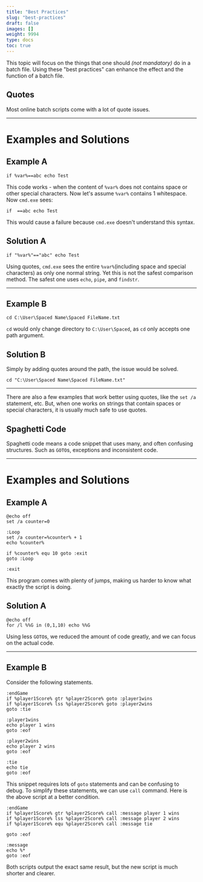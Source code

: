 ```yaml
---
title: "Best Practices"
slug: "best-practices"
draft: false
images: []
weight: 9994
type: docs
toc: true
---
```


This topic will focus on the things that one should *(not mandatory)* do in a batch file. Using these "best practices" can enhance the effect and the function of a batch file.

## Quotes
Most online batch scripts come with a lot of quote issues.

---

# Examples and Solutions

## Example A

    if %var%==abc echo Test

This code works - when the content of `%var%` does not contains space or other special characters. Now let's assume `%var%` contains 1 whitespace. Now `cmd.exe` sees:

    if  ==abc echo Test

This would cause a failure because `cmd.exe` doesn't understand this syntax.

## Solution A

    if "%var%"=="abc" echo Test

Using quotes, `cmd.exe` sees the entire `%var%`(including space and special characters) as only one normal string. Yet this is not the safest comparison method. The safest one uses `echo`, `pipe`, and `findstr`.

---

## Example B

    cd C:\User\Spaced Name\Spaced FileName.txt

`cd` would only change directory to `C:\User\Spaced`, as `cd` only accepts one path argument.

## Solution B

Simply by adding quotes around the path, the issue would be solved.

    cd "C:\User\Spaced Name\Spaced FileName.txt"

---

There are also a few examples that work better using quotes, like the `set /a` statement, etc. But, when one works on strings that contain spaces or special characters, it is usually much safe to use quotes.



## Spaghetti Code
Spaghetti code means a code snippet that uses many, and often confusing structures. Such as `GOTO`s, exceptions and inconsistent code.

---

# Examples and Solutions
## Example A

    @echo off
    set /a counter=0

    :Loop
    set /a counter=%counter% + 1
    echo %counter%

    if %counter% equ 10 goto :exit
    goto :Loop

    :exit

This program comes with plenty of jumps, making us harder to know what exactly the script is doing.

## Solution A

    @echo off
    for /l %%G in (0,1,10) echo %%G

Using less `GOTO`s, we reduced the amount of code greatly, and we can focus on the actual code.

---

## Example B

Consider the following statements.


    :endGame
    if %player1Score% gtr %player2Score% goto :player1wins
    if %player1Score% lss %player2Score% goto :player2wins
    goto :tie

    :player1wins
    echo player 1 wins
    goto :eof

    :player2wins
    echo player 2 wins
    goto :eof

    :tie
    echo tie
    goto :eof

This snippet requires lots of `goto` statements and can be confusing to debug. To simplify these statements, we can use `call` command. Here is the above script at a better condition.


    :endGame
    if %player1Score% gtr %player2Score% call :message player 1 wins
    if %player1Score% lss %player2Score% call :message player 2 wins
    if %player1Score% equ %player2Score% call :message tie

    goto :eof

    :message
    echo %*
    goto :eof

Both scripts output the exact same result, but the new script is much shorter and clearer. 

    

